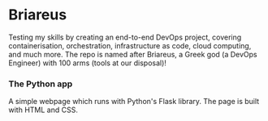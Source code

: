 # Briareus
Testing my skills by creating an end-to-end DevOps project, covering containerisation, orchestration, infrastructure as code, cloud computing, and much more. The repo is named after Briareus, a Greek god (a DevOps Engineer) with 100 arms (tools at our disposal)!

### The Python app
A simple webpage which runs with Python's Flask library. The page is built with HTML and CSS.

